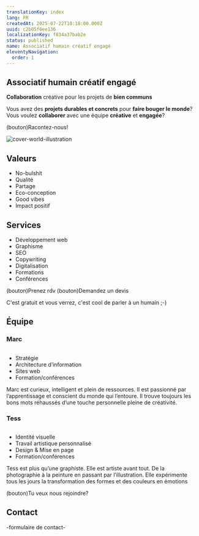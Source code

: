 ```yaml
---
translationKey: index
lang: FR
createdAt: 2025-07-22T10:18:00.000Z
uuid: c2b05f6ee136
localizationKey: f834a37bab2e
status: published
name: Associatif humain créatif engagé
eleventyNavigation:
  order: 1
---
```

## Associatif humain créatif engagé

**Collaboration** créative pour les projets de **bien communs**

Vous avez des **projets durables et concrets** pour **faire bouger le monde**?
Vous voulez **collaborer** avec une équipe **créative** et **engagée**?

(bouton)Racontez-nous!

<img src="/_images/mooka%C3%AF-cover.webp" alt="cover-world-illustration" />

## Valeurs

- No-bulshit
- Qualité
- Partage
- Eco-conception
- Good vibes
- Impact positif

## Services

- Développement web
- Graphisme
- SEO
- Copywriting
- Digitalisation
- Formations
- Conférences

(bouton)Prenez rdv
(bouton)Demandez un devis

C'est gratuit et vous verrez, c'est cool de parler à un humain ;-)

## Équipe

### Marc

<img src="/_images/IMG_7294.webp" alt="" />

- Stratégie
- Architecture d’information
- Sites web
- Formation/conférences

Marc est curieux, intelligent et plein de ressources. Il est passionné par l’apprentissage et conscient du monde qui l’entoure. Il trouve toujours les bons mots réhaussés d’une touche personnelle pleine de créativité.

### Tess

<img src="/_images/IMG_7234.webp" alt="" />

- Identité visuelle
- Travail artistique personnalisé
- Design & Mise en page
- Formation/conférences

Tess est plus qu’une graphiste. Elle est artiste avant tout. De la photographie à la peinture en passant par l’illustration. Elle expérimente tous les jours la transformation des formes et des couleurs en émotions

(bouton)Tu veux nous rejoindre?

## Contact

-formulaire de contact-
